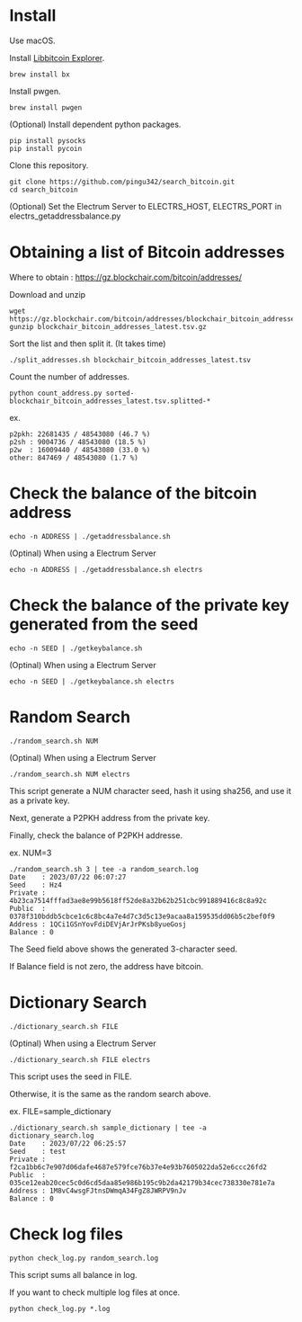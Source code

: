 # Install

Use macOS.

Install [Libbitcoin Explorer](https://github.com/libbitcoin/libbitcoin-explorer/tree/version3).

    brew install bx

Install pwgen.

    brew install pwgen

(Optional) Install dependent python packages.

    pip install pysocks
    pip install pycoin

Clone this repository.

    git clone https://github.com/pingu342/search_bitcoin.git
    cd search_bitcoin
    
(Optional) Set the Electrum Server to ELECTRS_HOST, ELECTRS_PORT in electrs_getaddressbalance.py

# Obtaining a list of Bitcoin addresses

Where to obtain : https://gz.blockchair.com/bitcoin/addresses/

Download and unzip

    wget https://gz.blockchair.com/bitcoin/addresses/blockchair_bitcoin_addresses_latest.tsv.gz
    gunzip blockchair_bitcoin_addresses_latest.tsv.gz

Sort the list and then split it. (It takes time)

    ./split_addresses.sh blockchair_bitcoin_addresses_latest.tsv

Count the number of addresses.

    python count_address.py sorted-blockchair_bitcoin_addresses_latest.tsv.splitted-*

ex.

    p2pkh: 22681435 / 48543080 (46.7 %)
    p2sh : 9004736 / 48543080 (18.5 %)
    p2w  : 16009440 / 48543080 (33.0 %)
    other: 847469 / 48543080 (1.7 %)

# Check the balance of the bitcoin address

    echo -n ADDRESS | ./getaddressbalance.sh

(Optinal) When using a Electrum Server

    echo -n ADDRESS | ./getaddressbalance.sh electrs

# Check the balance of the private key generated from the seed

    echo -n SEED | ./getkeybalance.sh

(Optinal) When using a Electrum Server

    echo -n SEED | ./getkeybalance.sh electrs
    
# Random Search

    ./random_search.sh NUM

(Optinal) When using a Electrum Server

    ./random_search.sh NUM electrs

This script generate a NUM character seed, hash it using sha256, and use it as a private key.

Next, generate a P2PKH address from the private key.

Finally, check the balance of P2PKH addresse.

ex. NUM=3

    ./random_search.sh 3 | tee -a random_search.log
    Date    : 2023/07/22 06:07:27
    Seed    : Hz4
    Private : 4b23ca7514fffad3ae8e99b5618ff52de8a32b62b251cbc991889416c8c8a92c
    Public  : 0378f310bddb5cbce1c6c8bc4a7e4d7c3d5c13e9acaa8a159535dd06b5c2bef0f9
    Address : 1QCi1GSnYovFdiDEVjArJrPKsb8yueGosj
    Balance : 0

The Seed field above shows the generated 3-character seed.

If Balance field is not zero, the address have bitcoin.

# Dictionary Search

    ./dictionary_search.sh FILE

(Optinal) When using a Electrum Server

    ./dictionary_search.sh FILE electrs

This script uses the seed in FILE.

Otherwise, it is the same as the random search above.

ex. FILE=sample_dictionary

    ./dictionary_search.sh sample_dictionary | tee -a dictionary_search.log
    Date    : 2023/07/22 06:25:57
    Seed    : test
    Private : f2ca1bb6c7e907d06dafe4687e579fce76b37e4e93b7605022da52e6ccc26fd2
    Public  : 035ce12eab20cec5c0d6cd5daa85e986b195c9b2da42179b34cec738330e781e7a
    Address : 1M8vC4wsgFJtnsDWmqA34FgZ8JWRPV9nJv
    Balance : 0

# Check log files

    python check_log.py random_search.log

This script sums all balance in log.

If you want to check multiple log files at once.

    python check_log.py *.log





